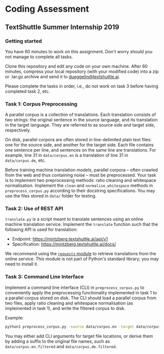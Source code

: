 # Coding Assessment
## TextShuttle Summer Internship 2019

### Getting started

You have 60 minutes to work on this assignment. Don't worry should you not
manage to complete all tasks.

Clone this repository and edit any code on your own machine. After 60 minutes,
compress your local repository (with your modified code) into a zip or .tar.gz
archive and send it to dueggelin@textshuttle.ai.

Please complete the tasks in order, i.e., do not work on task 3 before having completed task 2, etc.

### Task 1: Corpus Preprocessing

A parallel corpus is a collection of translations. Each translation consists of two strings: the original sentence in the source language, and its translation in the target language. They are referred to as source side and target side, respectively.

On disk, parallel corpora are often stored in line-delimited plain text files: one for the source side, and another for the target side. Each file contains one sentence per line, and sentences on the same line are translations. For example, line 31 in `data/corpus.en` is a translation of line 31 in `data/corpus.de`, etc.

Before training machine translation models, parallel corpora – often crawled from the web and thus containing noise – must be preprocessed. Your task is to implement two preprocessing methods: ratio cleaning and whitespace normalisation. Implement the `clean` and `normalise_whitespace` methods in `preprocess_corpus.py` according to their docstring specifications. You may use the files stored in `data/` folder for testing.

### Task 2: Use of REST API

`translate.py` is a script meant to translate sentences using an online machine translation service. Implement the `translate` function such that the following API is used for translation:

* Endpoint: https://mintzberg.textshuttle.ai/api/v1
* Specification: https://mintzberg.textshuttle.ai/docs/

We recommend using the [`requests` module](https://pypi.org/project/requests/) to retrieve translations from the online service. This module is not part of Python's standard library; you may need to install it.

### Task 3: Command Line Interface

Implement a command line interface (CLI) in `preprocess_corpus.py` to conveniently apply the preprocessing functionality implemented in task 1 to a parallel corpus stored on disk. The CLI should load a parallel corpus from two files, apply ratio cleaning and whitespace normalisation (as implemented in task 1), and write the filtered corpus to disk.

Example:

```bash
python3 preprocess_corpus.py -source data/corpus.en -target data/corpus.de
```

You may either add CLI arguments for target file locations, or derive them by adding a suffix to the original file names, such as `data/corpus.en.filtered` and `data/corpus.de.filtered`.
